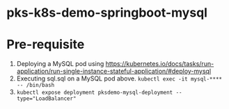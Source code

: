 # pks-k8s-demo-springboot-mysql
# Pre-requisite
1. Deploying a MySQL pod using https://kubernetes.io/docs/tasks/run-application/run-single-instance-stateful-application/#deploy-mysql
2. Executing sql.sql on a MySQL pod above. `kubectl exec -it mysql-**** -- /bin/bash`
3. `kubectl expose deployment pksdemo-mysql-deployment --type="LoadBalancer"`
